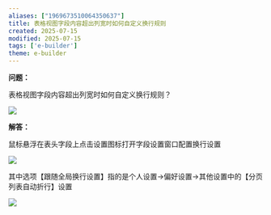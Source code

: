 ```yaml
---
aliases: ["1969673510064350637"]
title: 表格视图字段内容超出列宽时如何自定义换行规则
created: 2025-07-15
modified: 2025-07-15
tags: ['e-builder']
theme: e-builder
---
```


**问题：**

表格视图字段内容超出列宽时如何自定义换行规则？

![](3fe2fd481d1638f8abdae1a6e635d783.jpg)

**解答：**

鼠标悬浮在表头字段上点击设置图标打开字段设置窗口配置换行设置

![](1ff434557425f9353a68e2a78dd32dd0.jpg)

其中选项【跟随全局换行设置】指的是个人设置->偏好设置->其他设置中的【分页列表自动折行】设置

![](3758d2846f087b9331fd1ee01c0a019e.jpg)